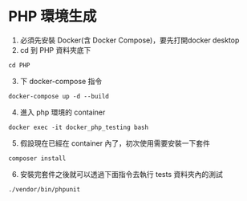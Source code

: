 # PHP 環境生成

1. 必須先安裝 Docker(含 Docker Compose)，要先打開docker desktop
2. cd 到 PHP 資料夾底下
```
cd PHP
```
3. 下 docker-compose 指令
```
docker-compose up -d --build
```
4. 進入 php 環境的 container
```
docker exec -it docker_php_testing bash
```
5. 假設現在已經在 container 內了，初次使用需要安裝一下套件
```
composer install
```
6. 安裝完套件之後就可以透過下面指令去執行 tests 資料夾內的測試
```
./vendor/bin/phpunit
```
